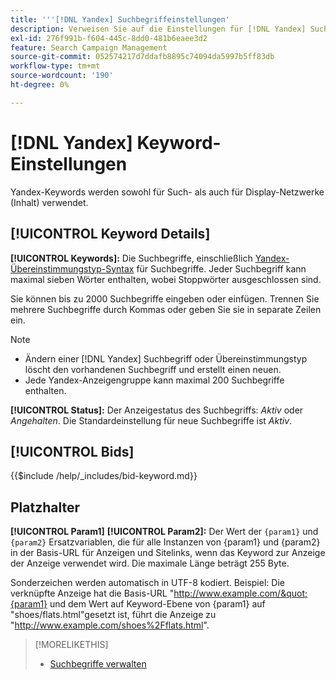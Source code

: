 ```yaml
---
title: '''[!DNL Yandex] Suchbegriffeinstellungen'
description: Verweisen Sie auf die Einstellungen für [!DNL Yandex] Suchbegriffe.
exl-id: 276f991b-f604-445c-8dd0-481b6eaee3d2
feature: Search Campaign Management
source-git-commit: 052574217d7ddafb8895c74094da5997b5ff83db
workflow-type: tm+mt
source-wordcount: '190'
ht-degree: 0%

---
```


# [!DNL Yandex] Keyword-Einstellungen

Yandex-Keywords werden sowohl für Such- als auch für Display-Netzwerke (Inhalt) verwendet.

<!-- Note to self: Yandex doesn't have separate website placements for display; users use keywords for the sites/parts of the content network on which they want to advertise. -->

## [!UICONTROL Keyword Details]

**[!UICONTROL Keywords]:** Die Suchbegriffe, einschließlich [Yandex-Übereinstimmungstyp-Syntax](https://yandex.com/support/direct/keywords/symbols-and-operators.html) für Suchbegriffe. Jeder Suchbegriff kann maximal sieben Wörter enthalten, wobei Stoppwörter ausgeschlossen sind.

Sie können bis zu 2000 Suchbegriffe eingeben oder einfügen. Trennen Sie mehrere Suchbegriffe durch Kommas oder geben Sie sie in separate Zeilen ein.

>[!NOTE]
>
>* Ändern einer [!DNL Yandex] Suchbegriff oder Übereinstimmungstyp löscht den vorhandenen Suchbegriff und erstellt einen neuen.
>* Jede Yandex-Anzeigengruppe kann maximal 200 Suchbegriffe enthalten.

**[!UICONTROL Status]:** Der Anzeigestatus des Suchbegriffs: *Aktiv* oder *Angehalten*. Die Standardeinstellung für neue Suchbegriffe ist *Aktiv*.

## [!UICONTROL Bids]

<!-- **[!UICONTROL Bid]:** -->

{{$include /help/_includes/bid-keyword.md}}

## Platzhalter

**[!UICONTROL Param1]** **[!UICONTROL Param2]:** Der Wert der `{param1}` und `{param2}` Ersatzvariablen, die für alle Instanzen von {param1} und {param2} in der Basis-URL für Anzeigen und Sitelinks, wenn das Keyword zur Anzeige der Anzeige verwendet wird. Die maximale Länge beträgt 255 Byte.

Sonderzeichen werden automatisch in UTF-8 kodiert. Beispiel: Die verknüpfte Anzeige hat die Basis-URL &quot;http://www.example.com/&quot;{param1} und dem Wert auf Keyword-Ebene von {param1} auf &quot;shoes/flats.html&quot;gesetzt ist, führt die Anzeige zu &quot;http://www.example.com/shoes%2Fflats.html&quot;.

>[!MORELIKETHIS]
>
>* [Suchbegriffe verwalten](/help/search-social-commerce/campaign-management/campaigns/keyword-manage.md)
